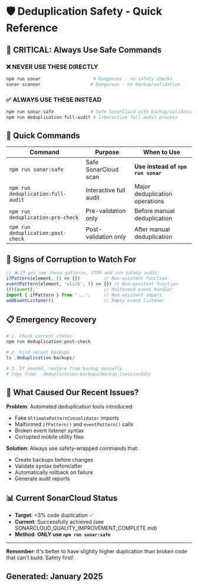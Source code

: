 # 🛡️ Deduplication Safety - Quick Reference

## 🚨 CRITICAL: Always Use Safe Commands

### ❌ NEVER USE THESE DIRECTLY

```powershell
npm run sonar                    # Dangerous - no safety checks
sonar-scanner                   # Dangerous - no backup/validation
```

### ✅ ALWAYS USE THESE INSTEAD

```powershell
npm run sonar:safe              # Safe SonarCloud with backup/validation
npm run deduplication:full-audit # Interactive full audit process
```

## 🔧 Quick Commands

| Command                            | Purpose                | When to Use                        |
| ---------------------------------- | ---------------------- | ---------------------------------- |
| `npm run sonar:safe`               | Safe SonarCloud scan   | **Use instead of `npm run sonar`** |
| `npm run deduplication:full-audit` | Interactive full audit | Major deduplication operations     |
| `npm run deduplication:pre-check`  | Pre-validation only    | Before manual deduplication        |
| `npm run deduplication:post-check` | Post-validation only   | After manual deduplication         |

## 🚨 Signs of Corruption to Watch For

```typescript
// ❌ If you see these patterns, STOP and run safety audit:
ifPattern(element, () => {})         // Non-existent function
eventPattern(element, 'click', () => {}) // Non-existent function
(()(event);                          // Malformed event handler
import { ifPattern } from '...';     // Non-existent import
addEventListener()                   // Empty event listener
```

## 📋 Emergency Recovery

```powershell
# 1. Check current status
npm run deduplication:post-check

# 2. Find recent backups
ls .deduplication-backups/

# 3. If needed, restore from backup manually
# Copy from: .deduplication-backups/backup-{sessionId}/
```

## 🎯 What Caused Our Recent Issues?

**Problem**: Automated deduplication tools introduced:

- Fake `UltimatePatternConsolidator` imports
- Malformed `ifPattern()` and `eventPattern()` calls
- Broken event listener syntax
- Corrupted mobile utility files

**Solution**: Always use safety-wrapped commands that:

- Create backups before changes
- Validate syntax before/after
- Automatically rollback on failure
- Generate audit reports

## 📊 Current SonarCloud Status

- **Target**: <3% code duplication ✅
- **Current**: Successfully achieved (see SONARCLOUD_QUALITY_IMPROVEMENT_COMPLETE.md)
- **Method**: **ONLY use `npm run sonar:safe`**

---

**Remember**: It's better to have slightly higher duplication than broken code that can't build. Safety first!

## Generated: January 2025
